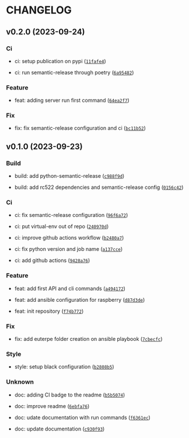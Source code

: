 # CHANGELOG



## v0.2.0 (2023-09-24)

### Ci

* ci: setup publication on pypi ([`11fafe4`](https://github.com/Azraeht/euterpe/commit/11fafe48471eadb9326dbf45dd4d40c4dab3cf6d))

* ci: run semantic-release through poetry ([`6a95482`](https://github.com/Azraeht/euterpe/commit/6a954824418a3c7fba922132c1290a7c7b330129))

### Feature

* feat: adding server run first command ([`64ea2f7`](https://github.com/Azraeht/euterpe/commit/64ea2f73b154c647f90e66758cd594ed96a7d670))

### Fix

* fix: fix semantic-release configuration and ci ([`bc11b52`](https://github.com/Azraeht/euterpe/commit/bc11b5271830ae0f8ca1c90523cd8af822d34a30))


## v0.1.0 (2023-09-23)

### Build

* build: add python-semantic-release ([`c988f9d`](https://github.com/Azraeht/euterpe/commit/c988f9d62e07969c51b069806ab3099c40a66130))

* build: add rc522 dependencies and semantic-release config ([`0156c42`](https://github.com/Azraeht/euterpe/commit/0156c42630d16b59dbb1d822c5838889a239597e))

### Ci

* ci: fix semantic-release configuration ([`96f6a72`](https://github.com/Azraeht/euterpe/commit/96f6a72dc69c0a38ca730c996da28dc47693c53f))

* ci: put virtual-env out of repo ([`240970d`](https://github.com/Azraeht/euterpe/commit/240970df3514ab63b8c0df91cbd25d6735892c24))

* ci: improve github actions workflow ([`b2480a7`](https://github.com/Azraeht/euterpe/commit/b2480a741aa3703c473f52d24006b54bd093bc70))

* ci: fix python version and job name ([`a137cce`](https://github.com/Azraeht/euterpe/commit/a137cce1452421079e3c707e7e7c7e2ad01d4a36))

* ci: add github actions ([`9428a76`](https://github.com/Azraeht/euterpe/commit/9428a76d1037804e1f73be21dd4d6779b2ed27ba))

### Feature

* feat: add first API and cli commands ([`a494172`](https://github.com/Azraeht/euterpe/commit/a494172908a2492f8de372fbbbc784c28e9ff81c))

* feat: add ansible configuration for raspberry ([`d87d3de`](https://github.com/Azraeht/euterpe/commit/d87d3deffe70b3031d54f1dcacb09f0079e74f06))

* feat: init repository ([`f74b772`](https://github.com/Azraeht/euterpe/commit/f74b77253e29a57c914c380d37abca7549dff3c2))

### Fix

* fix: add euterpe folder creation on ansible playbook ([`7cbecfc`](https://github.com/Azraeht/euterpe/commit/7cbecfcb0f530c1fc93ec8fe0fea373e7cfd83f6))

### Style

* style: setup black configuration ([`b2808b5`](https://github.com/Azraeht/euterpe/commit/b2808b58d4f162c636c9ed181623d309f3a47466))

### Unknown

* doc: adding CI badge to the readme ([`b5b5074`](https://github.com/Azraeht/euterpe/commit/b5b50749b71968a13f01f76793b3110e51493ce4))

* doc: improve readme ([`6ebfa76`](https://github.com/Azraeht/euterpe/commit/6ebfa76428647ded93b4b4816863b25781333988))

* doc: udate documentation with run commands ([`f6361ec`](https://github.com/Azraeht/euterpe/commit/f6361ecfcff9c54f4eaafffc3f506d6370415aa8))

* doc: update documentation ([`c930f93`](https://github.com/Azraeht/euterpe/commit/c930f93418a3d20cd80453793883e92e8247b19e))

